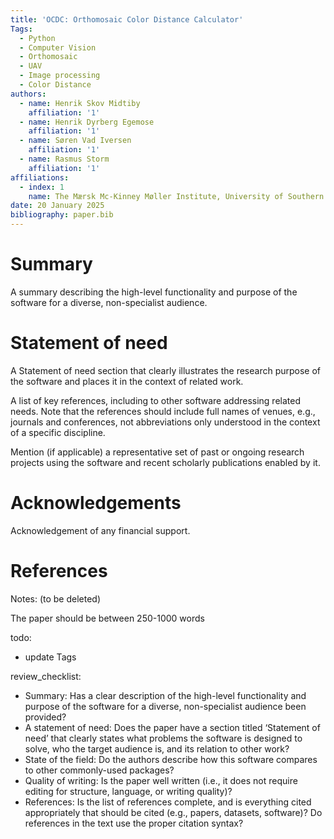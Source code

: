 ```yaml
---
title: 'OCDC: Orthomosaic Color Distance Calculator'
Tags:
  - Python
  - Computer Vision
  - Orthomosaic
  - UAV
  - Image processing
  - Color Distance
authors:
  - name: Henrik Skov Midtiby
    affiliation: '1'
  - name: Henrik Dyrberg Egemose
    affiliation: '1'
  - name: Søren Vad Iversen
    affiliation: '1'
  - name: Rasmus Storm
    affiliation: '1'
affiliations:
  - index: 1
    name: The Mærsk Mc-Kinney Møller Institute, University of Southern Denmark
date: 20 January 2025
bibliography: paper.bib
---
```


# Summary

A summary describing the high-level functionality and purpose of the software for a diverse, non-specialist audience.

# Statement of need

A Statement of need section that clearly illustrates the research purpose of the software and places it in the context of related work.

A list of key references, including to other software addressing related needs. Note that the references should include full names of venues, e.g., journals and conferences, not abbreviations only understood in the context of a specific discipline.

Mention (if applicable) a representative set of past or ongoing research projects using the software and recent scholarly publications enabled by it.

# Acknowledgements

Acknowledgement of any financial support.

# References

Notes: (to be deleted)

The paper should be between 250-1000 words

todo:

- update Tags

review_checklist:

- Summary: Has a clear description of the high-level functionality and purpose of the software for a diverse, non-specialist audience been provided?
- A statement of need: Does the paper have a section titled ‘Statement of need’ that clearly states what problems the software is designed to solve, who the target audience is, and its relation to other work?
- State of the field: Do the authors describe how this software compares to other commonly-used packages?
- Quality of writing: Is the paper well written (i.e., it does not require editing for structure, language, or writing quality)?
- References: Is the list of references complete, and is everything cited appropriately that should be cited (e.g., papers, datasets, software)? Do references in the text use the proper citation syntax?
